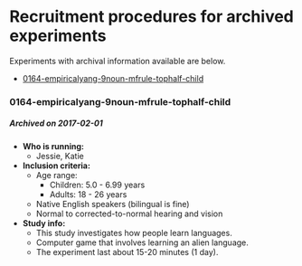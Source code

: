 # Recruitment procedures for archived experiments

Experiments with archival information available are below.
* [0164-empiricalyang-9noun-mfrule-tophalf-child](#0164-empiricalyang-9noun-mfrule-tophalf-child)


### 0164-empiricalyang-9noun-mfrule-tophalf-child

##### Archived on 2017-02-01

* **Who is running:**
  * Jessie, Katie
* **Inclusion criteria:**
  * Age range:
    * Children: 5.0 - 6.99 years
    * Adults: 18 - 26 years
  * Native English speakers \(bilingual is fine\)
  * Normal to corrected-to-normal hearing and vision
* **Study info:**
  * This study investigates how people learn languages.
  * Computer game that involves learning an alien language.
  * The experiment last about 15-20 minutes \(1 day\).

